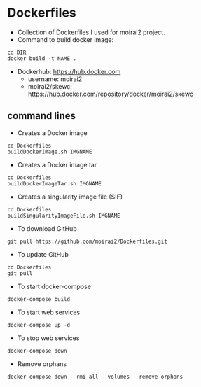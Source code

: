 # Dockerfiles
* Collection of Dockerfiles I used for moirai2 project.
* Command to build docker image:
```
cd DIR
docker build -t NAME .
```
* Dockerhub: https://hub.docker.com
  * username: moirai2
  * moirai2/skewc: https://hub.docker.com/repository/docker/moirai2/skewc

## command lines
* Creates a Docker image
```
cd Dockerfiles
buildDockerImage.sh IMGNAME
```
* Creates a Docker image tar
```
cd Dockerfiles
buildDockerImageTar.sh IMGNAME
```
* Creates a singularity image file (SIF)
```
cd Dockerfiles
buildSingularityImageFile.sh IMGNAME
```
* To download GitHub
```
git pull https://github.com/moirai2/Dockerfiles.git
```
* To update GitHub
```
cd Dockerfiles
git pull
```
* To start docker-compose
```
docker-compose build
```
* To start web services
```
docker-compose up -d
```
* To stop web services
```
docker-compose down
```
* Remove orphans
```
docker-compose down --rmi all --volumes --remove-orphans
```